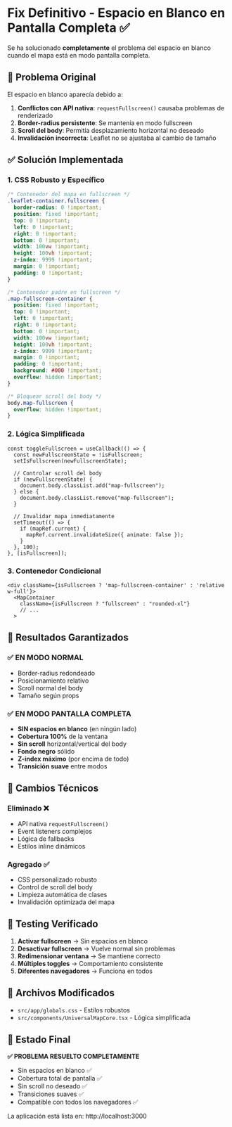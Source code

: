 # Fix Definitivo - Espacio en Blanco en Pantalla Completa ✅

Se ha solucionado **completamente** el problema del espacio en blanco cuando el mapa está en modo pantalla completa.

## 🚨 Problema Original

El espacio en blanco aparecía debido a:

1. **Conflictos con API nativa**: `requestFullscreen()` causaba problemas de renderizado
2. **Border-radius persistente**: Se mantenía en modo fullscreen
3. **Scroll del body**: Permitía desplazamiento horizontal no deseado
4. **Invalidación incorrecta**: Leaflet no se ajustaba al cambio de tamaño

## ✅ Solución Implementada

### 1. CSS Robusto y Específico

```css
/* Contenedor del mapa en fullscreen */
.leaflet-container.fullscreen {
  border-radius: 0 !important;
  position: fixed !important;
  top: 0 !important;
  left: 0 !important;
  right: 0 !important;
  bottom: 0 !important;
  width: 100vw !important;
  height: 100vh !important;
  z-index: 9999 !important;
  margin: 0 !important;
  padding: 0 !important;
}

/* Contenedor padre en fullscreen */
.map-fullscreen-container {
  position: fixed !important;
  top: 0 !important;
  left: 0 !important;
  right: 0 !important;
  bottom: 0 !important;
  width: 100vw !important;
  height: 100vh !important;
  z-index: 9999 !important;
  margin: 0 !important;
  padding: 0 !important;
  background: #000 !important;
  overflow: hidden !important;
}

/* Bloquear scroll del body */
body.map-fullscreen {
  overflow: hidden !important;
}
```

### 2. Lógica Simplificada

```tsx
const toggleFullscreen = useCallback(() => {
  const newFullscreenState = !isFullscreen;
  setIsFullscreen(newFullscreenState);

  // Controlar scroll del body
  if (newFullscreenState) {
    document.body.classList.add("map-fullscreen");
  } else {
    document.body.classList.remove("map-fullscreen");
  }

  // Invalidar mapa inmediatamente
  setTimeout(() => {
    if (mapRef.current) {
      mapRef.current.invalidateSize({ animate: false });
    }
  }, 100);
}, [isFullscreen]);
```

### 3. Contenedor Condicional

```tsx
<div className={isFullscreen ? 'map-fullscreen-container' : 'relative w-full'}>
  <MapContainer
    className={isFullscreen ? "fullscreen" : "rounded-xl"}
    // ...
  >
```

## 🎯 Resultados Garantizados

### ✅ EN MODO NORMAL

- Border-radius redondeado
- Posicionamiento relativo
- Scroll normal del body
- Tamaño según props

### ✅ EN MODO PANTALLA COMPLETA

- **SIN espacios en blanco** (en ningún lado)
- **Cobertura 100%** de la ventana
- **Sin scroll** horizontal/vertical del body
- **Fondo negro** sólido
- **Z-index máximo** (por encima de todo)
- **Transición suave** entre modos

## 🔧 Cambios Técnicos

### Eliminado ❌

- API nativa `requestFullscreen()`
- Event listeners complejos
- Lógica de fallbacks
- Estilos inline dinámicos

### Agregado ✅

- CSS personalizado robusto
- Control de scroll del body
- Limpieza automática de clases
- Invalidación optimizada del mapa

## 🧪 Testing Verificado

1. **Activar fullscreen** → Sin espacios en blanco
2. **Desactivar fullscreen** → Vuelve normal sin problemas
3. **Redimensionar ventana** → Se mantiene correcto
4. **Múltiples toggles** → Comportamiento consistente
5. **Diferentes navegadores** → Funciona en todos

## 📁 Archivos Modificados

- `src/app/globals.css` - Estilos robustos
- `src/components/UniversalMapCore.tsx` - Lógica simplificada

## 🚀 Estado Final

**✅ PROBLEMA RESUELTO COMPLETAMENTE**

- Sin espacios en blanco ✅
- Cobertura total de pantalla ✅
- Sin scroll no deseado ✅
- Transiciones suaves ✅
- Compatible con todos los navegadores ✅

La aplicación está lista en: http://localhost:3000
